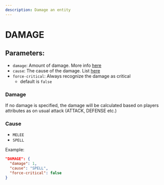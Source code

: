 ```yaml
---
description: Damage an entity
---
```


# DAMAGE

## **Parameters**:

* `damage`: Amount of damage. More info [here](damage.md#damage)
* `cause`: The cause of the damage. List [here](damage.md#cause)
* `force-critical`: Always recognize the damage as critical
  * default is `false`

### Damage

If no damage is specified, the damage will be calculated based on players attributes as on usual attack (ATTACK, DEFENSE etc.)

### Cause

* `MELEE`
* `SPELL`

Example:

```json
"DAMAGE": {
  "damage": 1,
  "cause": "SPELL",
  "force-critical": false
}
```
